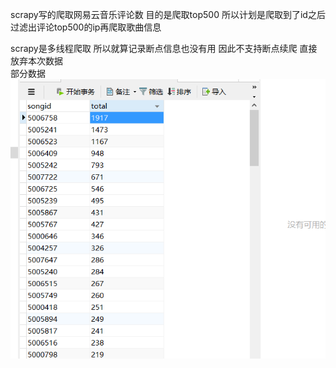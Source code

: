 scrapy写的爬取网易云音乐评论数 目的是爬取top500 所以计划是爬取到了id之后 过滤出评论top500的ip再爬取歌曲信息
  
scrapy是多线程爬取 所以就算记录断点信息也没有用 因此不支持断点续爬 直接放弃本次数据  
部分数据  
![image](https://github.com/ChengbinTong/small_spider/blob/master/163Music/TIM20170726101219.png)
